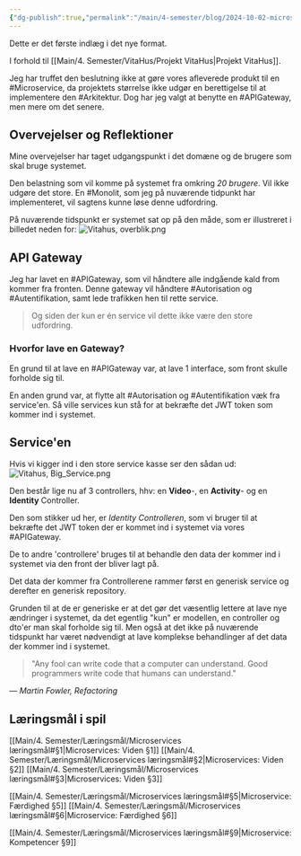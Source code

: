 ```yaml
---
{"dg-publish":true,"permalink":"/main/4-semester/blog/2024-10-02-microservice/","hide":true,"dgEnableSearch":true,"created":"2024-10-02T09:21:54.218+02:00"}
---
```



Dette er det første indlæg i det nye format.

I forhold til [[Main/4. Semester/VitaHus/Projekt VitaHus\|Projekt VitaHus]].

Jeg har truffet den beslutning ikke at gøre vores afleverede produkt til en #Microservice, da projektets størrelse ikke udgør en berettigelse til at implementere den #Arkitektur. Dog har jeg valgt at benytte en #APIGateway, men mere om det senere.

## Overvejelser og Reflektioner
Mine overvejelser har taget udgangspunkt i det domæne og de brugere som skal bruge systemet. 

Den belastning som vil komme på systemet fra omkring *20 brugere*. Vil ikke udgøre det store. En #Monolit, som jeg på nuværende tidpunkt har implementeret, vil sagtens kunne løse denne udfordring.

På nuværende tidspunkt er systemet sat op på den måde, som er illustreret i billedet neden for:
![Vitahus, overblik.png](/img/user/Excalidraw/Vitahus,%20overblik.png) 

## API Gateway
Jeg har lavet en #APIGateway, som vil håndtere alle indgående kald from kommer fra fronten. Denne gateway vil håndtere #Autorisation og #Autentifikation, samt lede trafikken hen til rette service. 

> Og siden der kun er én service vil dette ikke være den store udfordring.

### Hvorfor lave en Gateway?
En grund til at lave en #APIGateway var, at lave 1 interface, som front skulle forholde sig til.

En anden grund var, at flytte alt #Autorisation og #Autentifikation væk fra service'en. Så ville services kun stå for at bekræfte det JWT token som kommer ind i systemet.

## Service'en
Hvis vi kigger ind i den store service kasse ser den sådan ud:
![Vitahus, Big_Service.png](/img/user/Excalidraw/Vitahus,%20Big_Service.png)

Den består lige nu af 3 controllers, hhv: en **Video**-, en **Activity**- og en **Identity** Controller.

Den som stikker ud her, er *Identity Controlleren*, som vi bruger til at bekræfte det JWT token der er kommet ind i systemet via vores #APIGateway. 

De to andre 'controllere' bruges til at behandle den data der kommer ind i systemet via den front der bliver lagt på.

Det data der kommer fra Controllerene rammer først en generisk service og derefter en generisk repository.

Grunden til at de er generiske er at det gør det væsentlig lettere at lave nye ændringer i systemet, da det egentlig "kun" er modellen, en controller og dto'er man skal forholde sig til. Men også at det ikke på nuværende tidspunkt har været nødvendigt at lave komplekse behandlinger af det data der kommer ind i systemet. 

> "Any fool can write code that a computer can understand. Good programmers write code that humans can understand."

— _Martin Fowler, Refactoring_


## Læringsmål i spil
[[Main/4. Semester/Læringsmål/Microservices læringsmål#§1\|Microservices: Viden §1]]
[[Main/4. Semester/Læringsmål/Microservices læringsmål#§2\|Microservices: Viden §2]]
[[Main/4. Semester/Læringsmål/Microservices læringsmål#§3\|Microservices: Viden §3]]

[[Main/4. Semester/Læringsmål/Microservices læringsmål#§5\|Microservice: Færdighed §5]]
[[Main/4. Semester/Læringsmål/Microservices læringsmål#§6\|Microservice: Færdighed §6]]

[[Main/4. Semester/Læringsmål/Microservices læringsmål#§9\|Microservice: Kompetencer §9]]

